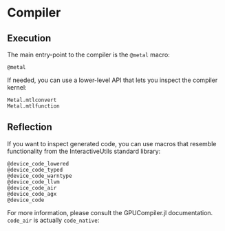 # Compiler

## Execution

The main entry-point to the compiler is the `@metal` macro:

```@docs
@metal
```

If needed, you can use a lower-level API that lets you inspect the compiler kernel:

```@docs
Metal.mtlconvert
Metal.mtlfunction
```


## Reflection

If you want to inspect generated code, you can use macros that resemble functionality from
the InteractiveUtils standard library:

```
@device_code_lowered
@device_code_typed
@device_code_warntype
@device_code_llvm
@device_code_air
@device_code_agx
@device_code
```

For more information, please consult the GPUCompiler.jl documentation. `code_air` is
actually `code_native`:
